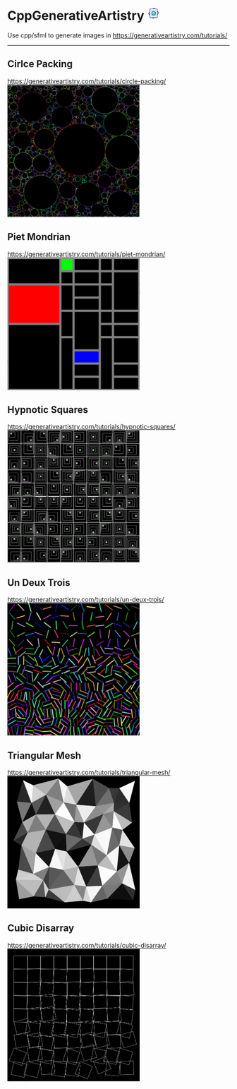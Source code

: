 # CppGenerativeArtistry <img alt="ICON" src="https://github.com/Harpsichord1207/CppGenerativeArtistry/blob/master/logo.png" width="30" height="30">
Use cpp/sfml to generate images in https://generativeartistry.com/tutorials/  

---  

## Cirlce Packing
https://generativeartistry.com/tutorials/circle-packing/  
<img alt="CirclePacking" src="https://github.com/Harpsichord1207/CppGenerativeArtistry/blob/master/CirclePacking/image.png" width="300" height="300">


## Piet Mondrian
https://generativeartistry.com/tutorials/piet-mondrian/  
<img alt="PietMondrian" src="https://github.com/Harpsichord1207/CppGenerativeArtistry/blob/master/PietMondrian/image.png" width="300" height="300">

## Hypnotic Squares
https://generativeartistry.com/tutorials/hypnotic-squares/  
<img alt="HypnoticSquares" src="https://github.com/Harpsichord1207/CppGenerativeArtistry/blob/master/HypnoticSquares/image.png" width="300" height="300">

## Un Deux Trois
https://generativeartistry.com/tutorials/un-deux-trois/  
<img alt="UnDeuxTrois" src="https://github.com/Harpsichord1207/CppGenerativeArtistry/blob/master/UnDeuxTrois/image.png" width="300" height="300">

## Triangular Mesh  
https://generativeartistry.com/tutorials/triangular-mesh/  
<img alt="TriangularMesh" src="https://github.com/Harpsichord1207/CppGenerativeArtistry/blob/master/TriangularMesh/image.png" width="300" height="300">

## Cubic Disarray
https://generativeartistry.com/tutorials/cubic-disarray/  
<img alt="CubicDissary" src="https://github.com/Harpsichord1207/CppGenerativeArtistry/blob/master/CubicDisarray/image.png" width="300" height="300">

